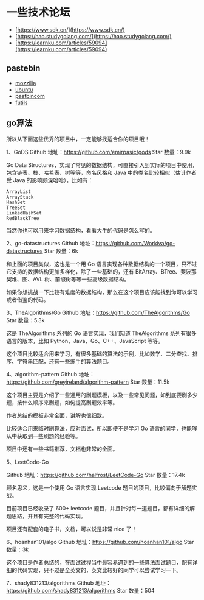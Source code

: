# 一些技术论坛

- [https://www.sdk.cn/](https://www.sdk.cn/)
- [https://hao.studygolang.com/](https://hao.studygolang.com/)
- [https://learnku.com/articles/59094](https://learnku.com/articles/59094)

## pastebin

- [mozzilia](https://pastebin.mozilla.org/)
- [ubuntu](https://pastebin.ubuntu.com/)
- [pastbincom](https://pastebin.com/)
- [futils](https://gist.futils.com/)

## go算法

所以从下面这些优秀的项目中，一定能够找适合你的项目哦！

1、GoDS
Github 地址：<https://github.com/emirpasic/gods>
Star 数量：9.9k

Go Data Structures，实现了常见的数据结构，可直接引入到实际的项目中使用，包含链表、栈、哈希表、树等等，命名风格和 Java 中的类名比较相似（估计作者受 Java 的影响颇深哈哈），比如有：

```
ArrayList
ArrayStack
HashSet
TreeSet
LinkedHashSet
RedBlackTree
```

当然你也可以用来学习数据结构，看看大牛的代码是怎么写的。

2、go-datastructures
Github 地址：<https://github.com/Workiva/go-datastructures>
Star 数量：6k

和上面的项目类似，这也是一个用 Go 语言实现各种数据结构的一个项目，只不过它支持的数据结构更加多样化，除了一些基础的，还有 BitArray、BTree、斐波那契堆、图、AVL 树、前缀树等等一些高级数据结构。

如果你想挑战一下比较有难度的数据结构，那么在这个项目应该能找到你可以学习或者借鉴的代码。

3、TheAlgorithms/Go
Github 地址：<https://github.com/TheAlgorithms/Go>
Star 数量：5.3k

这是 TheAlgorithms 系列的 Go 语言实现，我们知道 TheAlgorithms 系列有很多语言的版本，比如 Python、Java、Go、C++、JavaScript 等等。

这个项目比较适合用来学习，有很多基础的算法的示例，比如数学、二分查找、排序、字符串匹配，还有一些练手的算法题目。

4、algorithm-pattern
Github 地址：<https://github.com/greyireland/algorithm-pattern>
Star 数量：11.5k

这个项目主要是介绍了一些通用的刷题模板，以及一些常见问题，如到底要刷多少题，按什么顺序来刷题，如何提高刷题效率等。

作者总结的模板非常全面，讲解也很细致。

比较适合用来临时刷算法，应对面试，所以即便不是学习 Go 语言的同学，也能够从中获取到一些刷题的经验等。

项目中还有一些书籍推荐，文档也非常的全面。

5、LeetCode-Go

Github 地址：<https://github.com/halfrost/LeetCode-Go>
Star 数量：17.4k

顾名思义，这是一个使用 Go 语言实现 Leetcode 题目的项目，比较偏向于解题实战。

目前项目已经收录了 600+ leetcode 题目，并且针对每一道题目，都有详细的解题思路，并且有完整的代码实现。

项目还有配套的电子书，文档，可以说是非常 nice 了！

6、hoanhan101/algo
Github 地址：<https://github.com/hoanhan101/algo>
Star 数量：3k

这个项目是作者总结的，在面试过程当中最容易遇到的一些算法面试题目，配有详细的代码实现，只不过是全英文的，英文比较好的同学可以尝试学习一下。

7、shady831213/algorithms
Github 地址：<https://github.com/shady831213/algorithms>
Star 数量：504
